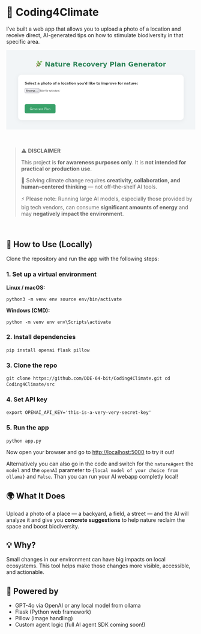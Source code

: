 # 🌱 Coding4Climate 
 
I’ve built a web app that allows you to upload a photo of a location and receive direct, AI-generated tips on how to stimulate biodiversity in that specific area. 

![Picture of website screen](images/github/webapp.png)  

<br>

> ⚠️ **DISCLAIMER**
>
> This project is **for awareness purposes only**. It is **not intended for practical or production use**.
>
> 🌱 Solving climate change requires **creativity, collaboration, and human-centered thinking** — not off-the-shelf AI tools.
>
> ⚡️ Please note: Running large AI models, especially those provided by big tech vendors, can consume **significant amounts of energy** and may **negatively impact the environment**.

<br>

## 🚀 How to Use (Locally) 

Clone the repository and run the app with the following steps: 

### 1. Set up a virtual environment 
**Linux / macOS:** 

```
python3 -m venv env source env/bin/activate
``` 

**Windows (CMD):** 

```
python -m venv env env\Scripts\activate
``` 

### 2. Install dependencies 

```
pip install openai flask pillow
``` 

### 3. Clone the repo 

```
git clone https://github.com/DDE-64-bit/Coding4Climate.git cd Coding4Climate/src
```

### 4. Set API key

```
export OPENAI_API_KEY='this-is-a-very-very-secret-key'
```

### 5. Run the app 

```
python app.py
``` 
Now open your browser and go to [http://localhost:5000](http://localhost:5000) to try it out!  

Alternatively you can also go in the code and switch for the ```natureAgent``` the ```model``` and the ```openAI``` parameter to ```{local model of your choice from ollama}``` and ```False```. Than you can run your AI webapp completly local!


## 🌍 What It Does 
Upload a photo of a place — a backyard, a field, a street — and the AI will analyze it and give you **concrete suggestions** to help nature reclaim the space and boost biodiversity.  

## 💡 Why? 
Small changes in our environment can have big impacts on local ecosystems. This tool helps make those changes more visible, accessible, and actionable. 

## 🤖 Powered by
 - GPT-4o via OpenAI or any local model from ollama
 - Flask (Python web framework) 
 - Pillow (image handling) 
 - Custom agent logic (full AI agent SDK coming soon!)
